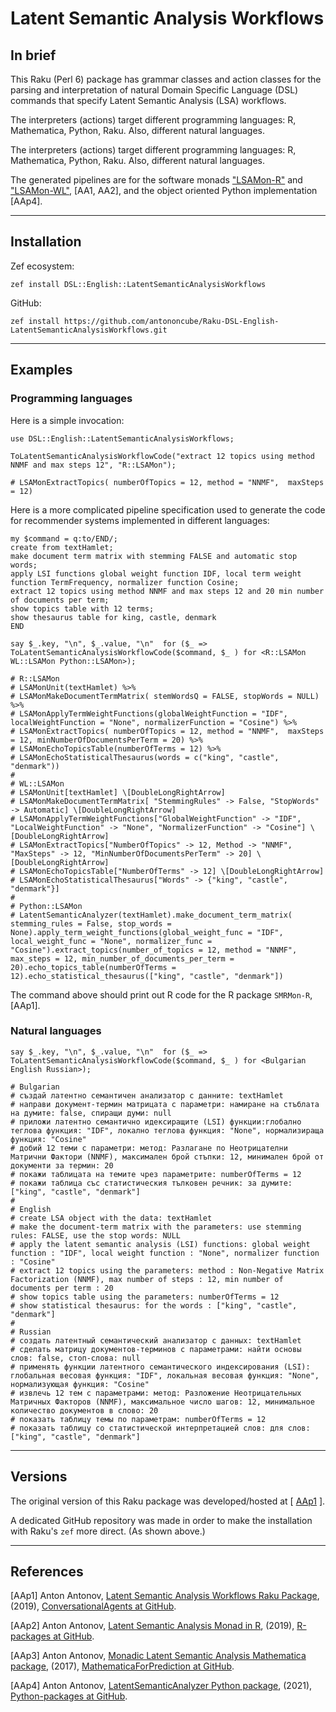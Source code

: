 # Latent Semantic Analysis Workflows 

## In brief

This Raku (Perl 6) package has grammar classes and action classes for the parsing and
interpretation of natural Domain Specific Language (DSL) commands that specify
Latent Semantic Analysis (LSA) workflows.

The interpreters (actions) target different programming languages: R, Mathematica, Python, Raku.
Also, different natural languages.

The interpreters (actions) target different programming languages: R, Mathematica, Python, Raku.
Also, different natural languages.

The generated pipelines are for the software monads 
["LSAMon-R"](https://github.com/antononcube/R-packages/tree/master/LSAMon-R) 
and
["LSAMon-WL"](https://github.com/antononcube/MathematicaForPrediction/blob/master/MonadicProgramming/MonadicLatentSemanticAnalysis.m),
[AA1, AA2], and the object oriented Python implementation [AAp4].

--------------

## Installation

Zef ecosystem:

```shell
zef install DSL::English::LatentSemanticAnalysisWorkflows
```

GitHub:

```shell
zef install https://github.com/antononcube/Raku-DSL-English-LatentSemanticAnalysisWorkflows.git
```

------------

## Examples

### Programming languages

Here is a simple invocation:

```perl6
use DSL::English::LatentSemanticAnalysisWorkflows;

ToLatentSemanticAnalysisWorkflowCode("extract 12 topics using method NNMF and max steps 12", "R::LSAMon");
```
```
# LSAMonExtractTopics( numberOfTopics = 12, method = "NNMF",  maxSteps = 12)
``` 

Here is a more complicated pipeline specification used to generate the code
for recommender systems implemented in different languages:

```perl6
my $command = q:to/END/;
create from textHamlet;
make document term matrix with stemming FALSE and automatic stop words;
apply LSI functions global weight function IDF, local term weight function TermFrequency, normalizer function Cosine;
extract 12 topics using method NNMF and max steps 12 and 20 min number of documents per term;
show topics table with 12 terms;
show thesaurus table for king, castle, denmark
END

say $_.key, "\n", $_.value, "\n"  for ($_ => ToLatentSemanticAnalysisWorkflowCode($command, $_ ) for <R::LSAMon WL::LSAMon Python::LSAMon>);
```
```
# R::LSAMon
# LSAMonUnit(textHamlet) %>%
# LSAMonMakeDocumentTermMatrix( stemWordsQ = FALSE, stopWords = NULL) %>%
# LSAMonApplyTermWeightFunctions(globalWeightFunction = "IDF", localWeightFunction = "None", normalizerFunction = "Cosine") %>%
# LSAMonExtractTopics( numberOfTopics = 12, method = "NNMF",  maxSteps = 12, minNumberOfDocumentsPerTerm = 20) %>%
# LSAMonEchoTopicsTable(numberOfTerms = 12) %>%
# LSAMonEchoStatisticalThesaurus(words = c("king", "castle", "denmark"))
# 
# WL::LSAMon
# LSAMonUnit[textHamlet] \[DoubleLongRightArrow]
# LSAMonMakeDocumentTermMatrix[ "StemmingRules" -> False, "StopWords" -> Automatic] \[DoubleLongRightArrow]
# LSAMonApplyTermWeightFunctions["GlobalWeightFunction" -> "IDF", "LocalWeightFunction" -> "None", "NormalizerFunction" -> "Cosine"] \[DoubleLongRightArrow]
# LSAMonExtractTopics["NumberOfTopics" -> 12, Method -> "NNMF", "MaxSteps" -> 12, "MinNumberOfDocumentsPerTerm" -> 20] \[DoubleLongRightArrow]
# LSAMonEchoTopicsTable["NumberOfTerms" -> 12] \[DoubleLongRightArrow]
# LSAMonEchoStatisticalThesaurus["Words" -> {"king", "castle", "denmark"}]
# 
# Python::LSAMon
# LatentSemanticAnalyzer(textHamlet).make_document_term_matrix( stemming_rules = False, stop_words = None).apply_term_weight_functions(global_weight_func = "IDF", local_weight_func = "None", normalizer_func = "Cosine").extract_topics(number_of_topics = 12, method = "NNMF", max_steps = 12, min_number_of_documents_per_term = 20).echo_topics_table(numberOfTerms = 12).echo_statistical_thesaurus(["king", "castle", "denmark"])
```

The command above should print out R code for the R package `SMRMon-R`, [AAp1].

### Natural languages

```perl6
say $_.key, "\n", $_.value, "\n"  for ($_ => ToLatentSemanticAnalysisWorkflowCode($command, $_ ) for <Bulgarian English Russian>);
```
```
# Bulgarian
# създай латентно семантичен анализатор с данните: textHamlet
# направи документ-термин матрицата с параметри: намиране нa стъблата на думите: false, спиращи думи: null
# приложи латентно семантично идексиращите (LSI) функции:глобално теглова функция: "IDF", локално теглова функция: "None", нормализираща функция: "Cosine"
# добий 12 теми с параметри: метод: Разлагане по Неотрицателни Матрични Фактори (NNMF), максимален брой стъпки: 12, минимален брой от документи за термин: 20
# покажи таблицата на темите чрез параметрите: numberOfTerms = 12
# покажи таблица със статистическия тълковен речник: за думите: ["king", "castle", "denmark"]
# 
# English
# create LSA object with the data: textHamlet
# make the document-term matrix with the parameters: use stemming rules: FALSE, use the stop words: NULL
# apply the latent semantic analysis (LSI) functions: global weight function : "IDF", local weight function : "None", normalizer function : "Cosine"
# extract 12 topics using the parameters: method : Non-Negative Matrix Factorization (NNMF), max number of steps : 12, min number of documents per term : 20
# show topics table using the parameters: numberOfTerms = 12
# show statistical thesaurus: for the words : ["king", "castle", "denmark"]
# 
# Russian
# создать латентный семантический анализатор с данных: textHamlet
# сделать матрицу документов-терминов с параметрами: найти основы слов: false, стоп-слова: null
# применять функции латентного семантического индексирования (LSI): глобальная весовая функция: "IDF", локальная весовая функция: "None", нормализующая функция: "Cosine"
# извлечь 12 тем с параметрами: метод: Разложение Неотрицательных Матричных Факторов (NNMF), максимальное число шагов: 12, минимальное количество документов в слово: 20
# показать таблицу темы по параметрам: numberOfTerms = 12
# показать таблицу со статистической интерпретацией слов: для слов: ["king", "castle", "denmark"]
```

------------

## Versions

The original version of this Raku package was developed/hosted at 
[ [AAp1](https://github.com/antononcube/ConversationalAgents/tree/master/Packages/Perl6/LatentSemanticAnalysisWorkflows) ].

A dedicated GitHub repository was made in order to make the installation with Raku's `zef` more direct. 
(As shown above.)
 
------------

## References

[AAp1] Anton Antonov,
[Latent Semantic Analysis Workflows Raku Package](https://github.com/antononcube/ConversationalAgents/tree/master/Packages/Perl6/LatentSemanticAnalysisWorkflows),
(2019),
[ConversationalAgents at GitHub](https://github.com/antononcube/ConversationalAgents).

[AAp2] Anton Antonov,
[Latent Semantic Analysis Monad in R](https://github.com/antononcube/R-packages/tree/master/LSAMon-R),
(2019),
[R-packages at GitHub](https://github.com/antononcube/R-packages).

[AAp3] Anton Antonov,
[Monadic Latent Semantic Analysis Mathematica package](https://github.com/antononcube/MathematicaForPrediction/blob/master/MonadicProgramming/MonadicLatentSemanticAnalysis.m),
(2017),
[MathematicaForPrediction at GitHub](https://github.com/antononcube/MathematicaForPrediction).

[AAp4] Anton Antonov,
[LatentSemanticAnalyzer Python package](https://github.com/antononcube/Python-packages/tree/main/LatentSemanticAnalyzer),
(2021),
[Python-packages at GitHub](https://github.com/antononcube/Python-packages).


